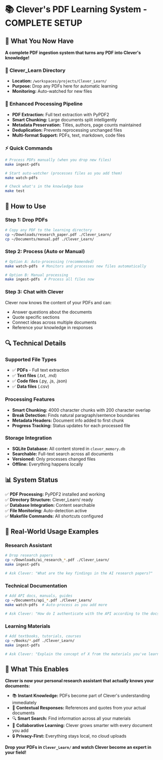 # 📚 Clever's PDF Learning System - COMPLETE SETUP

## 🎉 What You Now Have

**A complete PDF ingestion system that turns any PDF into Clever's knowledge!**

### 📁 **Clever_Learn Directory**
- **Location:** `/workspaces/projects/Clever_Learn/`
- **Purpose:** Drop any PDFs here for automatic learning
- **Monitoring:** Auto-watched for new files

### 🔧 **Enhanced Processing Pipeline**
- **PDF Extraction:** Full text extraction with PyPDF2
- **Smart Chunking:** Large documents split intelligently  
- **Metadata Preservation:** Titles, authors, page counts maintained
- **Deduplication:** Prevents reprocessing unchanged files
- **Multi-format Support:** PDFs, text, markdown, code files

### ⚡ **Quick Commands**

```bash
# Process PDFs manually (when you drop new files)
make ingest-pdfs

# Start auto-watcher (processes files as you add them)
make watch-pdfs

# Check what's in the knowledge base
make test
```

## 🚀 **How to Use**

### Step 1: Drop PDFs
```bash
# Copy any PDF to the learning directory
cp ~/Downloads/research_paper.pdf ./Clever_Learn/
cp ~/Documents/manual.pdf ./Clever_Learn/
```

### Step 2: Process (Auto or Manual)
```bash
# Option A: Auto-processing (recommended)
make watch-pdfs  # Monitors and processes new files automatically

# Option B: Manual processing
make ingest-pdfs  # Process all files now
```

### Step 3: Chat with Clever
Clever now knows the content of your PDFs and can:
- Answer questions about the documents
- Quote specific sections
- Connect ideas across multiple documents
- Reference your knowledge in responses

## 🔍 **Technical Details**

### Supported File Types
- ✅ **PDFs** - Full text extraction
- ✅ **Text files** (.txt, .md)  
- ✅ **Code files** (.py, .js, .json)
- ✅ **Data files** (.csv)

### Processing Features
- **Smart Chunking:** 4000 character chunks with 200 character overlap
- **Break Detection:** Finds natural paragraph/sentence boundaries
- **Metadata Headers:** Document info added to first chunk
- **Progress Tracking:** Status updates for each processed file

### Storage Integration
- **SQLite Database:** All content stored in `clever_memory.db`
- **Searchable:** Full-text search across all documents
- **Versioned:** Only processes changed files
- **Offline:** Everything happens locally

## 📊 **System Status**

✅ **PDF Processing:** PyPDF2 installed and working  
✅ **Directory Structure:** Clever_Learn/ ready  
✅ **Database Integration:** Content searchable  
✅ **File Monitoring:** Auto-detection active  
✅ **Makefile Commands:** All shortcuts configured  

## 🎯 **Real-World Usage Examples**

### Research Assistant
```bash
# Drop research papers
cp ~/Downloads/ai_research_*.pdf ./Clever_Learn/
make ingest-pdfs

# Ask Clever: "What are the key findings in the AI research papers?"
```

### Technical Documentation
```bash  
# Add API docs, manuals, guides
cp ~/Documents/api_*.pdf ./Clever_Learn/
make watch-pdfs  # Auto-process as you add more

# Ask Clever: "How do I authenticate with the API according to the docs?"
```

### Learning Materials
```bash
# Add textbooks, tutorials, courses
cp ~/Books/*.pdf ./Clever_Learn/
make ingest-pdfs

# Ask Clever: "Explain the concept of X from the materials you've learned"
```

## 🔮 **What This Enables**

**Clever is now your personal research assistant that actually knows your documents:**

- 📚 **Instant Knowledge:** PDFs become part of Clever's understanding immediately
- 🎯 **Contextual Responses:** References and quotes from your actual documents  
- 🔍 **Smart Search:** Find information across all your materials
- 🤝 **Collaborative Learning:** Clever grows smarter with every document you add
- 🔒 **Privacy-First:** Everything stays local, no cloud uploads

**Drop your PDFs in `Clever_Learn/` and watch Clever become an expert in your field!**
